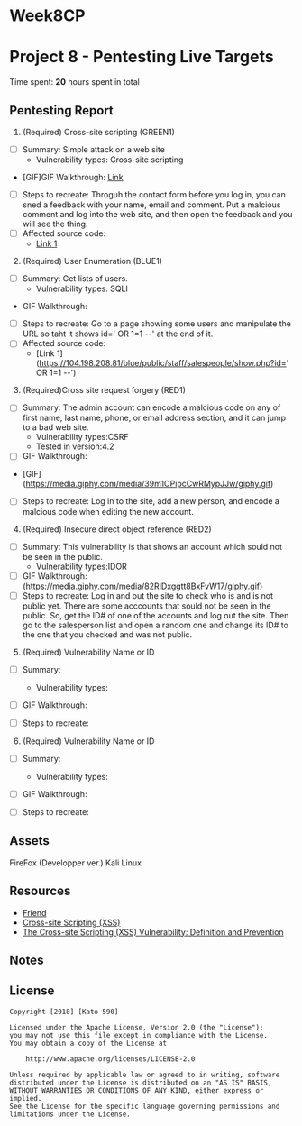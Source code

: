 # Week8CP
# Project 8 - Pentesting Live Targets

Time spent: **20** hours spent in total

## Pentesting Report

1. (Required) Cross-site scripting (GREEN1)
  - [ ] Summary: Simple attack on a web site
    - Vulnerability types: Cross-site scripting
  - [GIF]GIF Walkthrough: [Link](https://media.giphy.com/media/1qZ91rSfvF3a3sFgGT/giphy.gif)
  - [ ] Steps to recreate: 
  Throguh the contact form before you log in, you can sned a feedback with your name, email and comment. Put a malcious comment and log into the web site, and then open the feedback and you will see the thing.
  - [ ] Affected source code:
    - [Link 1](https://104.198.208.81/green/public/staff/feedback/index.php)
    
    
2. (Required) User Enumeration (BLUE1)
  - [ ] Summary: Get lists of users.
    - Vulnerability types: SQLI
  - [ ]() GIF Walkthrough: 
  - [ ] Steps to recreate: Go to a page showing some users and manipulate the URL so taht it shows id=' OR 1=1 --' at the end of it.
  - [ ] Affected source code:
    - [Link 1](https://104.198.208.81/blue/public/staff/salespeople/show.php?id=' OR 1=1 --')
    
    
3. (Required)Cross site request forgery (RED1)
  - [ ] Summary: The admin account can encode a malcious code on any of first name, last name, phone, or email address section, and it can jump to a bad web site. 
    - Vulnerability types:CSRF
    - Tested in version:4.2
  - [ ] GIF Walkthrough: 
  - [GIF] (https://media.giphy.com/media/39m1OPipcCwRMypJJw/giphy.gif)
  - [ ] Steps to recreate: Log in to the site, add a new person, and encode a malcious code when editing the new account. 

4. (Required) Insecure direct object reference (RED2)
  - [ ] Summary: This vulnerability is that shows an account which sould not be seen in the public.
    - Vulnerability types:IDOR
  - [ ] GIF Walkthrough: (https://media.giphy.com/media/82RIDxggtt8BxFvW17/giphy.gif)
  - [ ] Steps to recreate: Log in and out the site to check who is and is not public yet. There are some acccounts that sould not be seen in the public. So, get the ID# of one of the accounts and log out the site. Then go to the salesperson list and open a random one and change its ID# to the one that you checked and was not public. 

5. (Required) Vulnerability Name or ID
  - [ ] Summary: 
    - Vulnerability types:
  - [ ] GIF Walkthrough: 
  - [ ] Steps to recreate: 

    
 6. (Required) Vulnerability Name or ID
  - [ ] Summary: 
    - Vulnerability types:
  - [ ] GIF Walkthrough: 
  - [ ] Steps to recreate: 


## Assets

FireFox (Developper ver.)
Kali Linux

## Resources
- [Friend](https://github.com/FriendComp/codepathfall2018week8/blob/master/README.md)
- [Cross-site Scripting (XSS)](https://www.owasp.org/index.php/Cross-site_Scripting_(XSS))
- [The Cross-site Scripting (XSS) Vulnerability: Definition and Prevention](https://www.netsparker.com/blog/web-security/cross-site-scripting-xss/)

## Notes



## License

    Copyright [2018] [Kato 590]

    Licensed under the Apache License, Version 2.0 (the "License");
    you may not use this file except in compliance with the License.
    You may obtain a copy of the License at

        http://www.apache.org/licenses/LICENSE-2.0

    Unless required by applicable law or agreed to in writing, software
    distributed under the License is distributed on an "AS IS" BASIS,
    WITHOUT WARRANTIES OR CONDITIONS OF ANY KIND, either express or implied.
    See the License for the specific language governing permissions and
    limitations under the License.
